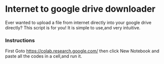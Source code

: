 # Internet to google drive downloader

Ever wanted to upload a file from internet directly into your google drive directly? This script is for you! It is simple to use,and very intuitive.

### Instructions

First Goto  https://colab.research.google.com/ then click New Notebook and paste all the codes in a cell,and run it.